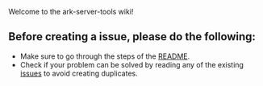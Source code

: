 Welcome to the ark-server-tools wiki!

## Before creating a issue, please do the following:

* Make sure to go through the steps of the [README](https://github.com/FezVrasta/ark-server-tools#ark-survival-evolved-linux-server-tools).
* Check if your problem can be solved by reading any of the existing [issues](https://github.com/FezVrasta/ark-server-tools/issues) to avoid creating duplicates.
